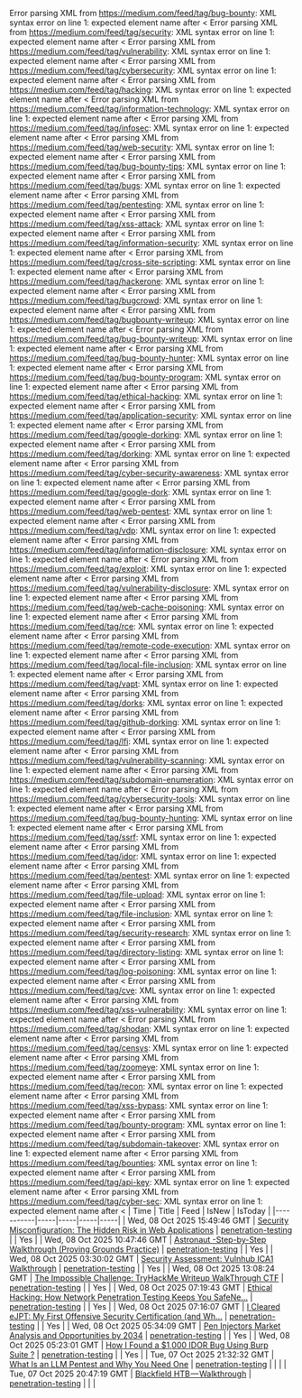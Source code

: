 Error parsing XML from https://medium.com/feed/tag/bug-bounty: XML syntax error on line 1: expected element name after <
Error parsing XML from https://medium.com/feed/tag/security: XML syntax error on line 1: expected element name after <
Error parsing XML from https://medium.com/feed/tag/vulnerability: XML syntax error on line 1: expected element name after <
Error parsing XML from https://medium.com/feed/tag/cybersecurity: XML syntax error on line 1: expected element name after <
Error parsing XML from https://medium.com/feed/tag/hacking: XML syntax error on line 1: expected element name after <
Error parsing XML from https://medium.com/feed/tag/information-technology: XML syntax error on line 1: expected element name after <
Error parsing XML from https://medium.com/feed/tag/infosec: XML syntax error on line 1: expected element name after <
Error parsing XML from https://medium.com/feed/tag/web-security: XML syntax error on line 1: expected element name after <
Error parsing XML from https://medium.com/feed/tag/bug-bounty-tips: XML syntax error on line 1: expected element name after <
Error parsing XML from https://medium.com/feed/tag/bugs: XML syntax error on line 1: expected element name after <
Error parsing XML from https://medium.com/feed/tag/pentesting: XML syntax error on line 1: expected element name after <
Error parsing XML from https://medium.com/feed/tag/xss-attack: XML syntax error on line 1: expected element name after <
Error parsing XML from https://medium.com/feed/tag/information-security: XML syntax error on line 1: expected element name after <
Error parsing XML from https://medium.com/feed/tag/cross-site-scripting: XML syntax error on line 1: expected element name after <
Error parsing XML from https://medium.com/feed/tag/hackerone: XML syntax error on line 1: expected element name after <
Error parsing XML from https://medium.com/feed/tag/bugcrowd: XML syntax error on line 1: expected element name after <
Error parsing XML from https://medium.com/feed/tag/bugbounty-writeup: XML syntax error on line 1: expected element name after <
Error parsing XML from https://medium.com/feed/tag/bug-bounty-writeup: XML syntax error on line 1: expected element name after <
Error parsing XML from https://medium.com/feed/tag/bug-bounty-hunter: XML syntax error on line 1: expected element name after <
Error parsing XML from https://medium.com/feed/tag/bug-bounty-program: XML syntax error on line 1: expected element name after <
Error parsing XML from https://medium.com/feed/tag/ethical-hacking: XML syntax error on line 1: expected element name after <
Error parsing XML from https://medium.com/feed/tag/application-security: XML syntax error on line 1: expected element name after <
Error parsing XML from https://medium.com/feed/tag/google-dorking: XML syntax error on line 1: expected element name after <
Error parsing XML from https://medium.com/feed/tag/dorking: XML syntax error on line 1: expected element name after <
Error parsing XML from https://medium.com/feed/tag/cyber-security-awareness: XML syntax error on line 1: expected element name after <
Error parsing XML from https://medium.com/feed/tag/google-dork: XML syntax error on line 1: expected element name after <
Error parsing XML from https://medium.com/feed/tag/web-pentest: XML syntax error on line 1: expected element name after <
Error parsing XML from https://medium.com/feed/tag/vdp: XML syntax error on line 1: expected element name after <
Error parsing XML from https://medium.com/feed/tag/information-disclosure: XML syntax error on line 1: expected element name after <
Error parsing XML from https://medium.com/feed/tag/exploit: XML syntax error on line 1: expected element name after <
Error parsing XML from https://medium.com/feed/tag/vulnerability-disclosure: XML syntax error on line 1: expected element name after <
Error parsing XML from https://medium.com/feed/tag/web-cache-poisoning: XML syntax error on line 1: expected element name after <
Error parsing XML from https://medium.com/feed/tag/rce: XML syntax error on line 1: expected element name after <
Error parsing XML from https://medium.com/feed/tag/remote-code-execution: XML syntax error on line 1: expected element name after <
Error parsing XML from https://medium.com/feed/tag/local-file-inclusion: XML syntax error on line 1: expected element name after <
Error parsing XML from https://medium.com/feed/tag/vapt: XML syntax error on line 1: expected element name after <
Error parsing XML from https://medium.com/feed/tag/dorks: XML syntax error on line 1: expected element name after <
Error parsing XML from https://medium.com/feed/tag/github-dorking: XML syntax error on line 1: expected element name after <
Error parsing XML from https://medium.com/feed/tag/lfi: XML syntax error on line 1: expected element name after <
Error parsing XML from https://medium.com/feed/tag/vulnerability-scanning: XML syntax error on line 1: expected element name after <
Error parsing XML from https://medium.com/feed/tag/subdomain-enumeration: XML syntax error on line 1: expected element name after <
Error parsing XML from https://medium.com/feed/tag/cybersecurity-tools: XML syntax error on line 1: expected element name after <
Error parsing XML from https://medium.com/feed/tag/bug-bounty-hunting: XML syntax error on line 1: expected element name after <
Error parsing XML from https://medium.com/feed/tag/ssrf: XML syntax error on line 1: expected element name after <
Error parsing XML from https://medium.com/feed/tag/idor: XML syntax error on line 1: expected element name after <
Error parsing XML from https://medium.com/feed/tag/pentest: XML syntax error on line 1: expected element name after <
Error parsing XML from https://medium.com/feed/tag/file-upload: XML syntax error on line 1: expected element name after <
Error parsing XML from https://medium.com/feed/tag/file-inclusion: XML syntax error on line 1: expected element name after <
Error parsing XML from https://medium.com/feed/tag/security-research: XML syntax error on line 1: expected element name after <
Error parsing XML from https://medium.com/feed/tag/directory-listing: XML syntax error on line 1: expected element name after <
Error parsing XML from https://medium.com/feed/tag/log-poisoning: XML syntax error on line 1: expected element name after <
Error parsing XML from https://medium.com/feed/tag/cve: XML syntax error on line 1: expected element name after <
Error parsing XML from https://medium.com/feed/tag/xss-vulnerability: XML syntax error on line 1: expected element name after <
Error parsing XML from https://medium.com/feed/tag/shodan: XML syntax error on line 1: expected element name after <
Error parsing XML from https://medium.com/feed/tag/censys: XML syntax error on line 1: expected element name after <
Error parsing XML from https://medium.com/feed/tag/zoomeye: XML syntax error on line 1: expected element name after <
Error parsing XML from https://medium.com/feed/tag/recon: XML syntax error on line 1: expected element name after <
Error parsing XML from https://medium.com/feed/tag/xss-bypass: XML syntax error on line 1: expected element name after <
Error parsing XML from https://medium.com/feed/tag/bounty-program: XML syntax error on line 1: expected element name after <
Error parsing XML from https://medium.com/feed/tag/subdomain-takeover: XML syntax error on line 1: expected element name after <
Error parsing XML from https://medium.com/feed/tag/bounties: XML syntax error on line 1: expected element name after <
Error parsing XML from https://medium.com/feed/tag/api-key: XML syntax error on line 1: expected element name after <
Error parsing XML from https://medium.com/feed/tag/cyber-sec: XML syntax error on line 1: expected element name after <
| Time | Title | Feed | IsNew | IsToday |
|-----------|-----|-----|-----|-----|
| Wed, 08 Oct 2025 15:49:46 GMT | [Security Misconfiguration: The Hidden Risk in Web Applications](https://freedium.cfd/https://medium.com/p/d5d235812dc4) | [penetration-testing](https://medium.com/feed/tag/penetration-testing) |  | Yes |
| Wed, 08 Oct 2025 10:47:46 GMT | [Astronaut -Step-by-Step Walkthrough (Proving Grounds Practice)](https://freedium.cfd/https://medium.com/p/5a8c7a8d4aad) | [penetration-testing](https://medium.com/feed/tag/penetration-testing) |  | Yes |
| Wed, 08 Oct 2025 03:30:02 GMT | [Security Assessment: Vulnhub ICA1 Walkthrough](https://freedium.cfd/https://medium.com/p/8d01830eb239) | [penetration-testing](https://medium.com/feed/tag/penetration-testing) |  | Yes |
| Wed, 08 Oct 2025 13:08:24 GMT | [The Impossible Challenge: TryHackMe Writeup WalkThrough CTF](https://freedium.cfd/https://medium.com/p/da95f4235476) | [penetration-testing](https://medium.com/feed/tag/penetration-testing) |  | Yes |
| Wed, 08 Oct 2025 07:19:43 GMT | [Ethical Hacking: How Network Penetration Testing Keeps You SafeNe...](https://freedium.cfd/https://medium.com/p/dc12ac76a76a) | [penetration-testing](https://medium.com/feed/tag/penetration-testing) |  | Yes |
| Wed, 08 Oct 2025 07:16:07 GMT | [I Cleared eJPT: My First Offensive Security Certification (and Wh...](https://freedium.cfd/https://medium.com/p/dc6d7873cf5c) | [penetration-testing](https://medium.com/feed/tag/penetration-testing) |  | Yes |
| Wed, 08 Oct 2025 05:34:09 GMT | [Pen Injectors Market Analysis and Opportunities by 2034](https://freedium.cfd/https://medium.com/p/5890a33024bb) | [penetration-testing](https://medium.com/feed/tag/penetration-testing) |  | Yes |
| Wed, 08 Oct 2025 05:23:01 GMT | [How I Found a $1,000 IDOR Bug Using Burp Suite ?](https://freedium.cfd/https://medium.com/p/dfb2b11d933e) | [penetration-testing](https://medium.com/feed/tag/penetration-testing) |  | Yes |
| Tue, 07 Oct 2025 21:32:32 GMT | [What Is an LLM Pentest and Why You Need One](https://freedium.cfd/https://medium.com/p/52f254a0bb39) | [penetration-testing](https://medium.com/feed/tag/penetration-testing) |  |  |
| Tue, 07 Oct 2025 20:47:19 GMT | [Blackfield HTB — Walkthrough](https://freedium.cfd/https://medium.com/p/e7f6e781b96d) | [penetration-testing](https://medium.com/feed/tag/penetration-testing) |  |  |
